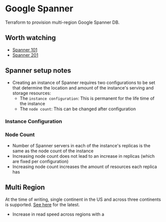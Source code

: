 # Google Spanner
Terraform to provision multi-region Google Spanner DB.

## Worth watching
- [Spanner 101](https://www.youtube.com/watch?v=Tzhe7sUNDbg)
- [Spanner 201](https://www.youtube.com/watch?v=IfsTINNCooY)

## Spanner setup notes
- Creating an instance of Spanner requires two configurations to be set that determine the 
location and amount of the instance's serving and storage resources:
  - The `instance configuration`: This is permanent for the life time of the instance
  - The `node count`: This can be changed after configuration

### Instance Configuration


### Node Count
- Number of Spanner servers in each of the instance's replicas is the same as the node count of 
the instance
- Increasing node count does not lead to an increase in replicas (which are fixed per configuration)
- Increasing node count increases the amount of resources each replica has

## Multi Region
At the time of writing, single continent in the US and across three continents is supported. [See 
here](https://cloud.google.com/spanner/docs/instances) for the latest.
- Increase in read speed across regions with a 












